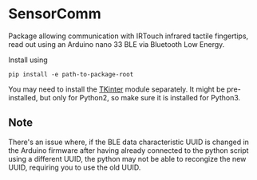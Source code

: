 # SensorComm

Package allowing communication with IRTouch infrared tactile fingertips, read out using an Arduino nano 33 BLE via Bluetooth Low Energy.

Install using 
```
pip install -e path-to-package-root
```

You may need to install the [TKinter](https://riptutorial.com/tkinter/example/3206/installation-or-setup) module separately. It might be pre-installed, but only for Python2, so make sure it is installed for Python3.
## Note
There's an issue where, if the BLE data characteristic UUID is changed in the Arduino firmware after having already connected to the python script using a different UUID, the python may not be able to recongize the new UUID, requiring you to use the old UUID.
